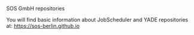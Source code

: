 SOS GmbH repositories

You will find basic information about JobScheduler and YADE repositories at: 
https://sos-berlin.github.io
